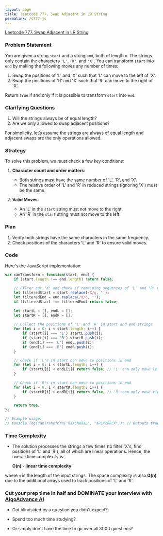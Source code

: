 ```yaml
---
layout: page
title: leetcode 777. Swap Adjacent in LR String
permalink: /s777-js
---
```

[Leetcode 777. Swap Adjacent in LR String](https://algoadvance.github.io/algoadvance/l777)
### Problem Statement

You are given a string `start` and a string `end`, both of length `n`. The strings only contain the characters `'L'`, `'R'`, and `'X'`. You can transform `start` into `end` by making the following moves any number of times:

1. Swap the positions of 'L' and 'X' such that 'L' can move to the left of 'X'.
2. Swap the positions of 'R' and 'X' such that 'R' can move to the right of 'X'.

Return `true` if and only if it is possible to transform `start` into `end`.

### Clarifying Questions

1. Will the strings always be of equal length?
2. Are we only allowed to swap adjacent positions?

For simplicity, let’s assume the strings are always of equal length and adjacent swaps are the only operations allowed.

### Strategy

To solve this problem, we must check a few key conditions:

1. **Character count and order matters**:
    - Both strings must have the same number of 'L', 'R', and 'X'.
    - The relative order of 'L' and 'R' in reduced strings (ignoring 'X') must be the same.

2. **Valid Moves**:
    - An 'L' in the `start` string must not move to the right.
    - An 'R' in the `start` string must not move to the left.

### Plan

1. Verify both strings have the same characters in the same frequency.
2. Check positions of the characters 'L' and 'R' to ensure valid moves.

### Code

Here's the JavaScript implementation:

```javascript
var canTransform = function(start, end) {
    if (start.length !== end.length) return false;
    
    // Filter out 'X' and check if remaining sequences of 'L' and 'R' match
    let filteredStart = start.replace(/X/g, '');
    let filteredEnd = end.replace(/X/g, '');
    if (filteredStart !== filteredEnd) return false;
    
    let startL = [], endL = [];
    let startR = [], endR = [];
    
    // Collect the positions of 'L' and 'R' in start and end strings
    for (let i = 0; i < start.length; i++) {
        if (start[i] === 'L') startL.push(i);
        if (start[i] === 'R') startR.push(i);
        if (end[i] === 'L') endL.push(i);
        if (end[i] === 'R') endR.push(i);
    }

    // Check if 'L's in start can move to positions in end
    for (let i = 0; i < startL.length; i++) {
        if (startL[i] < endL[i]) return false; // 'L' can only move left
    }
    
    // Check if 'R's in start can move to positions in end
    for (let i = 0; i < startR.length; i++) {
        if (startR[i] > endR[i]) return false; // 'R' can only move right
    }
    
    return true;
};

// Example usage:
// console.log(canTransform("RXXLRXRXL", "XRLXXRRLX")); // Outputs true
```

### Time Complexity

- The solution processes the strings a few times (to filter 'X's, find positions of 'L' and 'R'), all of which are linear operations. Hence, the overall time complexity is:

  **O(n) - linear time complexity**

where `n` is the length of the input strings. The space complexity is also **O(n)** due to the additional arrays used to track positions of 'L' and 'R'.


### Cut your prep time in half and DOMINATE your interview with [AlgoAdvance AI](https://algoAdvance.com)

- Got blindsided by a question you didn't expect?

- Spend too much time studying?

- Or simply don't have the time to go over all 3000 questions?

